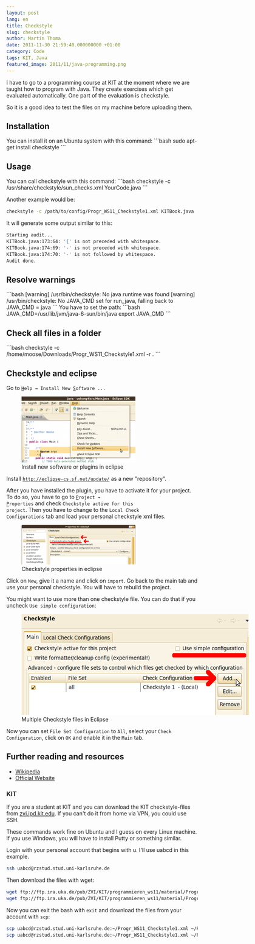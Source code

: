 ```yaml
---
layout: post
lang: en
title: Checkstyle
slug: checkstyle
author: Martin Thoma
date: 2011-11-30 21:59:40.000000000 +01:00
category: Code
tags: KIT, Java
featured_image: 2011/11/java-programming.png
---
```

I have to go to a programming course at KIT at the moment where we are taught how to program with Java. They create exercises which get evaluated automatically. One part of the evaluation is checkstyle.

So it is a good idea to test the files on my machine before uploading them.

<h2>Installation</h2>
You can install it on an Ubuntu system with this command:
```bash
sudo apt-get install checkstyle
```

<h2>Usage</h2>
You can call checkstyle with this command:
```bash
checkstyle -c /usr/share/checkstyle/sun_checks.xml YourCode.java
```

Another example would be:
```bash
checkstyle -c /path/to/config/Progr_WS11_Checkstyle1.xml KITBook.java
```

It will generate some output similar to this:
```bash
Starting audit...
KITBook.java:173:64: '{' is not preceded with whitespace.
KITBook.java:174:69: '-' is not preceded with whitespace.
KITBook.java:174:70: '-' is not followed by whitespace.
Audit done.

```

<h2>Resolve warnings</h2>
```bash
[warning] /usr/bin/checkstyle: No java runtime was found
[warning] /usr/bin/checkstyle: No JAVA_CMD set for run_java, falling back to JAVA_CMD = java
```
You have to set the path:
```bash
JAVA_CMD=/usr/lib/jvm/java-6-sun/bin/java
export JAVA_CMD
```

<h2>Check all files in a folder</h2>
```bash
checkstyle -c /home/moose/Downloads/Progr_WS11_Checkstyle1.xml -r .
```

<h2>Checkstyle and eclipse</h2>
Go to <code><u>H</u>elp &rarr; Install New <u>S</u>oftware ...</code>
<figure class="aligncenter">
            <a href="../images/2011/11/eclipse-path-updates-300x173.png"><img src="../images/2011/11/eclipse-path-updates-300x173.png" alt="Install new software or plugins in eclipse" style="max-width:300px;max-height:173px" class="size-medium wp-image-9671"/></a>
            <figcaption class="text-center">Install new software or plugins in eclipse</figcaption>
        </figure>

Install <code>http://eclipse-cs.sf.net/update/</code> as a new "repository".

After you have installed the plugin, you have to activate it for your project. To do so, you have to go to <code><u>P</u>roject &rarr; <u>P</u>roperties</code> and check <code>Checkstyle active for this project</code>. Then you have to change to the <code>Local Check Configurations</code> tab and load your personal checkstyle xml files.

<figure class="aligncenter">
            <a href="../images/2011/11/eclipse-checkstyle-properties-300x104.png"><img src="../images/2011/11/eclipse-checkstyle-properties-300x104.png" alt="Checkstyle properties in eclipse" style="max-width:300px;max-height:104px" class="size-medium wp-image-9681"/></a>
            <figcaption class="text-center">Checkstyle properties in eclipse</figcaption>
        </figure>

Click on <code>New</code>, give it a name and click on <code>import</code>. Go back to the main tab and use your personal checkstyle. You will have to rebuild the project.

You might want to use more than one checkstyle file. You can do that if you uncheck <code>Use simple configuration</code>:

<figure class="aligncenter">
            <a href="../images/2011/11/eclipse-checkstyle-multiple-files.png"><img src="../images/2011/11/eclipse-checkstyle-multiple-files.png" alt="Multiple Checkstyle files in Eclipse" style="max-width:598px;max-height:265px" class="size-full wp-image-9711"/></a>
            <figcaption class="text-center">Multiple Checkstyle files in Eclipse</figcaption>
        </figure>

Now you can set <code>File Set Configuration</code> to <code>All</code>, select your <code>Check Configuration</code>, click on <code>OK</code> and enable it in the <code>Main</code> tab.

<h2>Further reading and resources </h2>
<ul>
    <li><a href="http://en.wikipedia.org/wiki/Checkstyle">Wikipedia</a></li>
    <li><a href="http://checkstyle.sourceforge.net/index.html">Official Website</a></li>
</ul>

<h3>KIT</h3>
If you are a student at KIT and you can download the KIT checkstyle-files from <a href="http://zvi.ipd.kit.edu/lehre_programmieren_ws11.php#Zusaetzliches_Material">zvi.ipd.kit.edu</a>. If you can't do it from home via VPN, you could use SSH.

These commands work fine on Ubuntu and I guess on every Linux machine. If you use Windows, you will have to install Putty or something similar.

Login with your personal account that begins with u. I'll use uabcd in this example.
```bash
ssh uabcd@rzstud.stud.uni-karlsruhe.de
```

Then download the files with wget:
```bash
wget ftp://ftp.ira.uka.de/pub/ZVI/KIT/programmieren_ws11/material/Progr_WS11_Checkstyle1.xml
wget ftp://ftp.ira.uka.de/pub/ZVI/KIT/programmieren_ws11/material/Progr_WS11_Checkstyle2.xml
```

Now you can exit the bash with <code>exit</code> and download the files from your account with <code>scp</code>:
```bash
scp uabcd@rzstud.stud.uni-karlsruhe.de:~/Progr_WS11_Checkstyle1.xml ~/Progr_WS11_Checkstyle1.xml
scp uabcd@rzstud.stud.uni-karlsruhe.de:~/Progr_WS11_Checkstyle1.xml ~/Progr_WS11_Checkstyle1.xml
```
